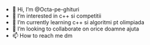 - 👋 Hi, I’m @Octa-pe-ghituri
- 👀 I’m interested in c++ si competitii
- 🌱 I’m currently learning c++ si algoritmi pt olimpiada
- 💞️ I’m looking to collaborate on orice doamne ajuta
- 📫 How to reach me dm

<!---
Octa-pe-ghituri/Octa-pe-ghituri is a ✨ special ✨ repository because its `README.md` (this file) appears on your GitHub profile.
You can click the Preview link to take a look at your changes.
--->
